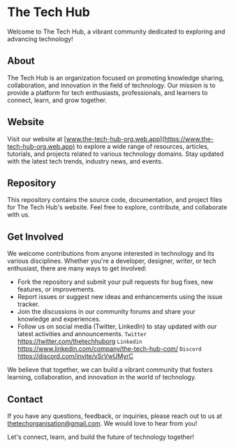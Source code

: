 # The Tech Hub

Welcome to The Tech Hub, a vibrant community dedicated to exploring and advancing technology!

## About

The Tech Hub is an organization focused on promoting knowledge sharing, collaboration, and innovation in the field of technology. Our mission is to provide a platform for tech enthusiasts, professionals, and learners to connect, learn, and grow together.

## Website

Visit our website at [www.the-tech-hub-org.web.app](https://www.the-tech-hub-org.web.app) to explore a wide range of resources, articles, tutorials, and projects related to various technology domains. Stay updated with the latest tech trends, industry news, and events.

## Repository

This repository contains the source code, documentation, and project files for The Tech Hub's website. Feel free to explore, contribute, and collaborate with us.

## Get Involved

We welcome contributions from anyone interested in technology and its various disciplines. Whether you're a developer, designer, writer, or tech enthusiast, there are many ways to get involved:

- Fork the repository and submit your pull requests for bug fixes, new features, or improvements.
- Report issues or suggest new ideas and enhancements using the issue tracker.
- Join the discussions in our community forums and share your knowledge and experiences.
- Follow us on social media (Twitter, LinkedIn) to stay updated with our latest activities and announcements.
`Twitter` https://twitter.com/thetechhuborg
`Linkedin` https://www.linkedin.com/company/the-tech-hub-com/
`Discord` https://discord.com/invite/vSrVwUMyrC

We believe that together, we can build a vibrant community that fosters learning, collaboration, and innovation in the world of technology.

## Contact

If you have any questions, feedback, or inquiries, please reach out to us at [thetechorganisation@gmail.com](mailto:Thetechorganisation@gmail.com). We would love to hear from you!

Let's connect, learn, and build the future of technology together!


